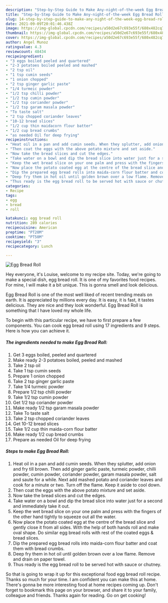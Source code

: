 ```yaml
---
description: "Step-by-Step Guide to Make Any-night-of-the-week Egg Bread Roll"
title: "Step-by-Step Guide to Make Any-night-of-the-week Egg Bread Roll"
slug: 14-step-by-step-guide-to-make-any-night-of-the-week-egg-bread-roll
date: 2021-09-09T20:01:46.438Z
image: https://img-global.cpcdn.com/recipes/a50d2e67c693e55f/680x482cq70/egg-bread-roll-recipe-main-photo.jpg
thumbnail: https://img-global.cpcdn.com/recipes/a50d2e67c693e55f/680x482cq70/egg-bread-roll-recipe-main-photo.jpg
cover: https://img-global.cpcdn.com/recipes/a50d2e67c693e55f/680x482cq70/egg-bread-roll-recipe-main-photo.jpg
author: Angel Munoz
ratingvalue: 4.3
reviewcount: 48434
recipeingredient:
- "3 eggs boiled peeled and quartered"
- "2-3 potatoes boiled peeled and mashed"
- "2 tsp oil"
- "1 tsp cumin seeds"
- "1 onion chopped"
- "2 tsp ginger garlic paste"
- "1/4 turmeic powder"
- "1/2 tsp chilli powder"
- "1/2 tsp cumin powder"
- "1/2 tsp coriander powder"
- "1/2 tsp garam masala powder"
- "To taste salt"
- "2 tsp chopped coriander leaves"
- "10-12 bread slices"
- "1/2 cup thin maidacorn flour batter"
- "1/2 cup bread crumbs"
- "as needed Oil for deep frying"
recipeinstructions:
- "Heat oil in a pan and add cumin seeds. When they splutter, add onion and fry till brown. Then add ginger garlic paste, turmeic powder, chilli powder, cumin powder, coriander powder, garam masala powder, salt and saute for a while. Next add mashed potato and coriander leaves and cook for a minute or two. Turn off the flame. Keep it aside to cool down."
- "Then coat the eggs with the above potato mixture and set aside."
- "Now take the bread slices and cut the edges."
- "Take water on a bowl and dip the bread slice into water just for a second and immediately take it out."
- "Keep the wet bread slice on your one palm and press with the fingers of the other hand tightly to squeeze out all the water."
- "Now place the potato coated egg at the centre of the bread slice and gently close it from all sides. With the help of both hands roll and make oval shape. Do similar egg bread rolls with rest of the coated eggs &amp; bread slices."
- "Dip the prepared egg bread rolls into maida-corn flour batter and coat them with bread crumbs."
- "Deep fry them in hot oil until golden brown over a low flame. Remove and drain on paper towel."
- "Thus ready is the egg bread roll to be served hot with sauce or chutney."
categories:
- Recipe
tags:
- egg
- bread
- roll

katakunci: egg bread roll 
nutrition: 289 calories
recipecuisine: American
preptime: "PT20M"
cooktime: "PT50M"
recipeyield: "3"
recipecategory: Lunch

---
```



![Egg Bread Roll](https://img-global.cpcdn.com/recipes/a50d2e67c693e55f/680x482cq70/egg-bread-roll-recipe-main-photo.jpg)

Hey everyone, it's Louise, welcome to my recipe site. Today, we're going to make a special dish, egg bread roll. It is one of my favorites food recipes. For mine, I will make it a bit unique. This is gonna smell and look delicious.

Egg Bread Roll is one of the most well liked of recent trending meals on earth. It is appreciated by millions every day. It is easy, it is fast, it tastes delicious. They are nice and they look wonderful. Egg Bread Roll is something that I have loved my whole life.




To begin with this particular recipe, we have to first prepare a few components. You can cook egg bread roll using 17 ingredients and 9 steps. Here is how you can achieve it.

<!--inarticleads1-->

##### The ingredients needed to make Egg Bread Roll:

1. Get 3 eggs boiled, peeled and quartered
1. Make ready 2-3 potatoes boiled, peeled and mashed
1. Take 2 tsp oil
1. Take 1 tsp cumin seeds
1. Prepare 1 onion chopped
1. Take 2 tsp ginger garlic paste
1. Take 1/4 turmeic powder
1. Prepare 1/2 tsp chilli powder
1. Take 1/2 tsp cumin powder
1. Get 1/2 tsp coriander powder
1. Make ready 1/2 tsp garam masala powder
1. Take To taste salt
1. Take 2 tsp chopped coriander leaves
1. Get 10-12 bread slices
1. Take 1/2 cup thin maida-corn flour batter
1. Make ready 1/2 cup bread crumbs
1. Prepare as needed Oil for deep frying




<!--inarticleads2-->

##### Steps to make Egg Bread Roll:

1. Heat oil in a pan and add cumin seeds. When they splutter, add onion and fry till brown. Then add ginger garlic paste, turmeic powder, chilli powder, cumin powder, coriander powder, garam masala powder, salt and saute for a while. Next add mashed potato and coriander leaves and cook for a minute or two. Turn off the flame. Keep it aside to cool down.
1. Then coat the eggs with the above potato mixture and set aside.
1. Now take the bread slices and cut the edges.
1. Take water on a bowl and dip the bread slice into water just for a second and immediately take it out.
1. Keep the wet bread slice on your one palm and press with the fingers of the other hand tightly to squeeze out all the water.
1. Now place the potato coated egg at the centre of the bread slice and gently close it from all sides. With the help of both hands roll and make oval shape. Do similar egg bread rolls with rest of the coated eggs &amp; bread slices.
1. Dip the prepared egg bread rolls into maida-corn flour batter and coat them with bread crumbs.
1. Deep fry them in hot oil until golden brown over a low flame. Remove and drain on paper towel.
1. Thus ready is the egg bread roll to be served hot with sauce or chutney.




So that is going to wrap it up for this exceptional food egg bread roll recipe. Thanks so much for your time. I am confident you can make this at home. There's gonna be more interesting food at home recipes coming up. Don't forget to bookmark this page on your browser, and share it to your family, colleague and friends. Thanks again for reading. Go on get cooking!
